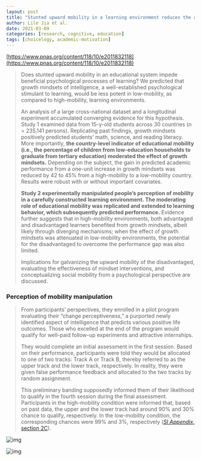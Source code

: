 ```yaml
---
layout: post
title: "Stunted upward mobility in a learning environment reduces the academic benefits of growth mindsets"
author: Lile Jia et al. 
date: 2021-03-09
categories: [research, cognitive, education]
tags: [choicelogy, academic-motivation]
---
```


[https://www.pnas.org/content/118/10/e2011832118](https://www.pnas.org/content/118/10/e2011832118)

> Does stunted upward mobility in an educational system impede beneficial psychological processes of learning? We predicted that growth mindsets of intelligence, a well-established psychological stimulant to learning, would be less potent in low-mobility, as compared to high-mobility, learning environments. 
>
> An analysis of a large cross-national dataset and a longitudinal experiment accumulated converging evidence for this hypothesis. Study 1 examined data from 15-y-old students across 30 countries (*n* = 235,141 persons). Replicating past findings, growth mindsets positively predicted students’ math, science, and reading literacy. More importantly, **the country-level indicator of educational mobility (i.e., the percentage of children from low-education households to graduate from tertiary education) moderated the effect of growth mindsets.** Depending on the subject, the gain in predicted academic performance from a one-unit increase in growth mindsets was reduced by 42 to 45% from a high-mobility to a low-mobility country. Results were robust with or without important covariates. 
>
> **Study 2 experimentally manipulated people’s perception of mobility in a carefully constructed learning environment. The moderating role of educational mobility was replicated and extended to learning behavior, which subsequently predicted performance.** Evidence further suggests that in high-mobility environments, both advantaged and disadvantaged learners benefited from growth mindsets, albeit likely through diverging mechanisms; when the effect of growth mindsets was attenuated in low-mobility environments, the potential for the disadvantaged to overcome the performance gap was also limited. 
>
> Implications for galvanizing the upward mobility of the disadvantaged, evaluating the effectiveness of mindset interventions, and conceptualizing social mobility from a psychological perspective are discussed.

### Perception of mobility manipulation

> From participants’ perspectives, they enrolled in a pilot program evaluating their “change perceptiveness,” a purported newly identified aspect of intelligence that predicts various positive life outcomes. Those who excelled at the end of the program would qualify for well-paid follow-up experiments and attractive internships.
>
> They would complete an initial assessment in the first session. Based on their performance, participants were told they would be allocated to one of two tracks: Track A or Track B, thereby referred to as the upper track and the lower track, respectively. In reality, they were given false performance feedback and allocated to the two tracks by random assignment.
>
> This preliminary banding supposedly informed them of their likelihood to qualify in the fourth session during the final assessment. Participants in the high-mobility condition were informed that, based on past data, the upper and the lower track had around 90% and 30% chance to qualify, respectively. In the low-mobility condition, the corresponding chances were 99% and 3%, respectively ([*SI Appendix*, section 2C](https://www.pnas.org/lookup/suppl/doi:10.1073/pnas.2011832118/-/DCSupplemental)).

![img](https://www.pnas.org/content/pnas/118/10/e2011832118/F3.large.jpg)

![img](https://www.pnas.org/content/pnas/118/10/e2011832118/F4.large.jpg)
